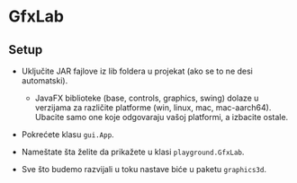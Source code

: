 # GfxLab

## Setup

- Uključite JAR fajlove iz lib foldera u projekat (ako se to ne desi automatski).
  - JavaFX biblioteke (base, controls, graphics, swing) dolaze u verzijama za različite platforme (win, linux, mac, mac-aarch64). Ubacite samo one koje odgovaraju vašoj platformi, a izbacite ostale.
  
- Pokrećete klasu `gui.App`.

- Nameštate šta želite da prikažete u klasi `playground.GfxLab`.

- Sve što budemo razvijali u toku nastave biće u paketu `graphics3d`.
